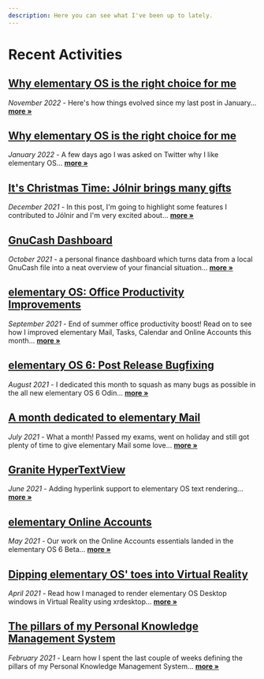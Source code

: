 ```yaml
---
description: Here you can see what I've been up to lately.
---
```


# Recent Activities

## [Why elementary OS is the right choice for me](2022-01-17-why-elementary-os-is-the-right-choice-for-me.md)

_November 2022_ - Here's how things evolved since my last post in January… [**more »**](2022-11-27-how-things-evolved-since-january.md)

## [Why elementary OS is the right choice for me](2022-01-17-why-elementary-os-is-the-right-choice-for-me.md)

_January 2022_ - A few days ago I was asked on Twitter why I like elementary OS… [**more »**](2022-01-17-why-elementary-os-is-the-right-choice-for-me.md)

## [It's Christmas Time: Jólnir brings many gifts](2021-12-22-christmas-time-jolnir-brings-many-gifts.md)

_December 2021_ - In this post, I'm going to highlight some features I contributed to Jólnir and I'm very excited about… [**more »**](2021-12-22-christmas-time-jolnir-brings-many-gifts.md)

## [GnuCash Dashboard](2021-11-14-gnucash-dashboard.md)

_October 2021_ - a personal finance dashboard which turns data from a local GnuCash file into a neat overview of your financial situation… [**more »**](2021-11-14-gnucash-dashboard.md)

## [elementary OS: Office Productivity Improvements](2021-09-28-elementary-os-office-productivity-improvements.md)

_September 2021_ - End of summer office productivity boost! Read on to see how I improved elementary Mail, Tasks, Calendar and Online Accounts this month… [**more »**](2021-09-28-elementary-os-office-productivity-improvements.md)

## [elementary OS 6: Post Release Bugfixing](2021-08-30-elementary-os-6-post-release-bugfixing.md)

_August 2021_ - I dedicated this month to squash as many bugs as possible in the all new elementary OS 6 Odin… [**more »**](2021-08-30-elementary-os-6-post-release-bugfixing.md)

## [A month dedicated to elementary Mail](2021-07-25-a-month-dedicated-to-elementary-mail.md)

_July 2021_ - What a month! Passed my exams, went on holiday and still got plenty of time to give elementary Mail some love… [**more »**](2021-07-25-a-month-dedicated-to-elementary-mail.md)

## [Granite HyperTextView](2021-06-30-granite-hypertextview.md)

_June 2021_ - Adding hyperlink support to elementary OS text rendering… [**more »**](2021-06-30-granite-hypertextview.md)

## [elementary Online Accounts](2021-06-06-elementary-online-accounts.md)

_May 2021_ - Our work on the Online Accounts essentials landed in the elementary OS 6 Beta… [**more »**](2021-06-06-elementary-online-accounts.md)

## [Dipping elementary OS' toes into Virtual Reality](2021-04-27-dipping-elementary-os-toes-into-virtual-reality.md)

_April 2021_ - Read how I managed to render elementary OS Desktop windows in Virtual Reality using xrdesktop… [**more »**](2021-04-27-dipping-elementary-os-toes-into-virtual-reality.md)

## [The pillars of my Personal Knowledge Management System](2021-02-24-the-pillars-of-my-personal-knowledge-management-system.md)

_February 2021_ - Learn how I spent the last couple of weeks defining the pillars of my Personal Knowledge Management System… [**more »**](2021-02-24-the-pillars-of-my-personal-knowledge-management-system.md)


